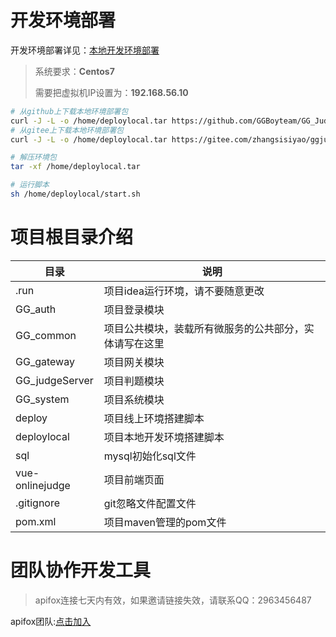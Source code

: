 # 开发环境部署

开发环境部署详见：[本地开发环境部署](https://github.com/mc23101/GG_Judge_Wiki/wiki/%E6%9C%AC%E5%9C%B0%E5%BC%80%E5%8F%91%E7%8E%AF%E5%A2%83%E9%83%A8%E7%BD%B2)

> 系统要求：**Centos7**</br>
>
> 需要把虚拟机IP设置为：**192.168.56.10**

```sh
# 从github上下载本地环境部署包
curl -J -L -o /home/deploylocal.tar https://github.com/GGBoyteam/GG_Judge/releases/download/localenvironment/deploylocal.tar
# 从gitee上下载本地环境部署包
curl -J -L -o /home/deploylocal.tar https://gitee.com/zhangsisiyao/ggjudgerelease/releases/download/localenv/deploylocal.tar

# 解压环境包
tar -xf /home/deploylocal.tar

# 运行脚本
sh /home/deploylocal/start.sh
```

# 项目根目录介绍

| 目录            | 说明                                                   |
| --------------- | ------------------------------------------------------ |
| .run            | 项目idea运行环境，请不要随意更改                       |
| GG_auth         | 项目登录模块                                           |
| GG_common       | 项目公共模块，装载所有微服务的公共部分，实体请写在这里 |
| GG_gateway      | 项目网关模块                                           |
| GG_judgeServer  | 项目判题模块                                           |
| GG_system       | 项目系统模块                                           |
| deploy          | 项目线上环境搭建脚本                                   |
| deploylocal     | 项目本地开发环境搭建脚本                               |
| sql             | mysql初始化sql文件                                     |
| vue-onlinejudge | 项目前端页面                                           |
| .gitignore      | git忽略文件配置文件                                    |
| pom.xml         | 项目maven管理的pom文件                                 |

# 团队协作开发工具

> apifox连接七天内有效，如果邀请链接失效，请联系QQ：2963456487

apifox团队:[点击加入](https://app.apifox.com/invite/project?token=OxO142nQwznADBEEmclE2)







